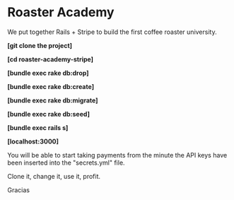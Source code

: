 # Roaster Academy

We put together Rails + Stripe to build the first coffee roaster university.

**[git clone the project]**

**[cd roaster-academy-stripe]**

**[bundle exec rake db:drop]**

**[bundle exec rake db:create]**

**[bundle exec rake db:migrate]**

**[bundle exec rake db:seed]**

**[bundle exec rails s]**

**[localhost:3000]**

You will be able to start taking payments from the minute the API keys have been inserted into the "secrets.yml" file.

Clone it, change it, use it, profit.

Gracias